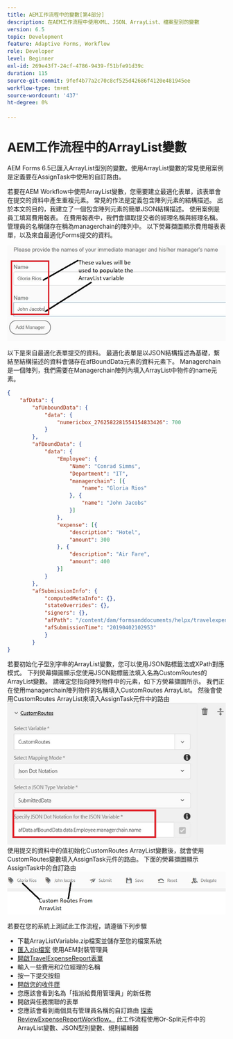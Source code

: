 ```yaml
---
title: AEM工作流程中的變數[第4部分]
description: 在AEM工作流程中使用XML、JSON、ArrayList、檔案型別的變數
version: 6.5
topic: Development
feature: Adaptive Forms, Workflow
role: Developer
level: Beginner
exl-id: 269e43f7-24cf-4786-9439-f51bfe91d39c
duration: 115
source-git-commit: 9fef4b77a2c70c8cf525d42686f4120e481945ee
workflow-type: tm+mt
source-wordcount: '437'
ht-degree: 0%

---
```


# AEM工作流程中的ArrayList變數

AEM Forms 6.5已匯入ArrayList型別的變數。使用ArrayList變數的常見使用案例是定義要在AssignTask中使用的自訂路由。

若要在AEM Workflow中使用ArrayList變數，您需要建立最適化表單，該表單會在提交的資料中產生重複元素。 常見的作法是定義包含陣列元素的結構描述。 出於本文的目的，我建立了一個包含陣列元素的簡單JSON結構描述。 使用案例是員工填寫費用報表。 在費用報表中，我們會擷取提交者的經理名稱與經理名稱。 管理員的名稱儲存在稱為managerchain的陣列中。 以下熒幕擷圖顯示費用報表表單，以及來自最適化Forms提交的資料。

![費用報表](assets/expensereport.jpg)

以下是來自最適化表單提交的資料。 最適化表單是以JSON結構描述為基礎，繫結至結構描述的資料會儲存在afBoundData元素的資料元素下。 Managerchain是一個陣列，我們需要在Managerchain陣列內填入ArrayList中物件的name元素。

```json
{
    "afData": {
        "afUnboundData": {
            "data": {
                "numericbox_2762582281554154833426": 700
            }
        },
        "afBoundData": {
            "data": {
                "Employee": {
                    "Name": "Conrad Simms",
                    "Department": "IT",
                    "managerchain": [{
                        "name": "Gloria Rios"
                    }, {
                        "name": "John Jacobs"
                    }]
                },
                "expense": [{
                    "description": "Hotel",
                    "amount": 300
                }, {
                    "description": "Air Fare",
                    "amount": 400
                }]
            }
        },
        "afSubmissionInfo": {
            "computedMetaInfo": {},
            "stateOverrides": {},
            "signers": {},
            "afPath": "/content/dam/formsanddocuments/helpx/travelexpensereport",
            "afSubmissionTime": "20190402102953"
            }
        }
}
```

若要初始化子型別字串的ArrayList變數，您可以使用JSON點標籤法或XPath對應模式。 下列熒幕擷圖顯示您使用JSON點標籤法填入名為CustomRoutes的ArrayList變數。 請確定您指向陣列物件中的元素，如下方熒幕擷圖所示。 我們正在使用managerchain陣列物件的名稱填入CustomRoutes ArrayList。
然後會使用CustomRoutes ArrayList來填入AssignTask元件中的路由
![自訂路由](assets/arraylist.jpg)
使用提交的資料中的值初始化CustomRoutes ArrayList變數後，就會使用CustomRoutes變數填入AssignTask元件的路由。 下面的熒幕擷圖顯示AssignTask中的自訂路由
![工作分派](assets/customactions.jpg)

若要在您的系統上測試此工作流程，請遵循下列步驟

* 下載ArrayListVariable.zip檔案並儲存至您的檔案系統
* [匯入zip檔案](assets/arraylistvariable.zip) 使用AEM封裝管理員
* [開啟TravelExpenseReport表單](http://localhost:4502/content/dam/formsanddocuments/helpx/travelexpensereport/jcr:content?wcmmode=disabled)
* 輸入一些費用和2位經理的名稱
* 按一下提交按鈕
* [開啟您的收件匣](http://localhost:4502/aem/inbox)
* 您應該會看到名為「指派給費用管理員」的新任務
* 開啟與任務關聯的表單
* 您應該會看到兩個具有管理員名稱的自訂路由
  [探索ReviewExpenseReportWorkflow。](http://localhost:4502/editor.html/conf/global/settings/workflow/models/ReviewExpenseReport.html) 此工作流程使用Or-Split元件中的ArrayList變數、JSON型別變數、規則編輯器
